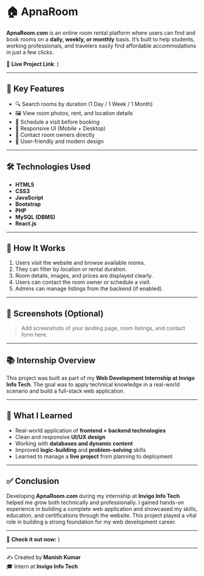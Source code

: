 # 🏠 ApnaRoom

**ApnaRoom.com** is an online room rental platform where users can find and book rooms on a **daily, weekly, or monthly** basis. It’s built to help students, working professionals, and travelers easily find affordable accommodations in just a few clicks.

🔗 **Live Project Link**: )

---

## 📌 Key Features

- 🔍 Search rooms by duration (1 Day / 1 Week / 1 Month)
- 🖼️ View room photos, rent, and location details
- 📅 Schedule a visit before booking
- 📱 Responsive UI (Mobile + Desktop)
- 💬 Contact room owners directly
- 👤 User-friendly and modern design

---

## 🛠️ Technologies Used

- **HTML5**
- **CSS3**
- **JavaScript**
- **Bootstrap**
- **PHP**
- **MySQL (DBMS)**
- **React.js**

---

## 🚀 How It Works

1. Users visit the website and browse available rooms.
2. They can filter by location or rental duration.
3. Room details, images, and prices are displayed clearly.
4. Users can contact the room owner or schedule a visit.
5. Admins can manage listings from the backend (if enabled).

---

## 📸 Screenshots (Optional)

> Add screenshots of your landing page, room listings, and contact form here.

---

## 📚 Internship Overview

This project was built as part of my **Web Development Internship at Invigo Info Tech**. The goal was to apply technical knowledge in a real-world scenario and build a full-stack web application.

---

## 🎯 What I Learned

- Real-world application of **frontend + backend technologies**
- Clean and responsive **UI/UX design**
- Working with **databases and dynamic content**
- Improved **logic-building** and **problem-solving** skills
- Learned to manage a **live project** from planning to deployment

---

## ✅ Conclusion

Developing **ApnaRoom.com** during my internship at **Invigo Info Tech** helped me grow both technically and professionally. I gained hands-on experience in building a complete web application and showcased my skills, education, and certifications through the website. This project played a vital role in building a strong foundation for my web development career.

---

📌 **Check it out now:** )

---

✍️ Created by **Manish Kumar**  
🎓 Intern at **Invigo Info Tech**
